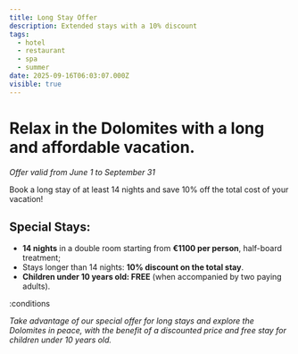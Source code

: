 ```yaml
---
title: Long Stay Offer
description: Extended stays with a 10% discount
tags:
  - hotel
  - restaurant
  - spa
  - summer
date: 2025-09-16T06:03:07.000Z
visible: true
---
```


# Relax in the Dolomites with a long and affordable vacation.

*Offer valid from June 1 to September 31*

Book a long stay of at least 14 nights and save 10% off the total cost of your vacation!

## Special Stays:

- **14 nights** in a double room starting from **€1100 per person**, half-board treatment;
- Stays longer than 14 nights: **10% discount on the total stay**.
- **Children under 10 years old: FREE** (when accompanied by two paying adults).

:conditions

*Take advantage of our special offer for long stays and explore the Dolomites in peace, with the benefit of a discounted price and free stay for children under 10 years old.*
